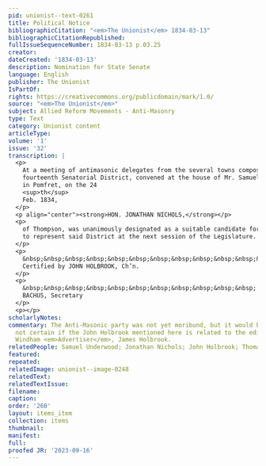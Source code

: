 ```yaml
---
pid: unionist--text-0261
title: Political Notice
bibliographicCitation: "<em>The Unionist</em> 1834-03-13"
bibliographicCitationRepublished: 
fullIssueSequenceNumber: 1834-03-13 p.03.25
creator: 
dateCreated: '1834-03-13'
description: Nomination for State Senate
language: English
publisher: The Unionist
IsPartOf: 
rights: https://creativecommons.org/publicdomain/mark/1.0/
source: "<em>The Unionist</em>"
subject: Allied Reform Movements - Anti-Masonry
type: Text
category: Unionist content
articleType: 
volume: '1'
issue: '32'
transcription: |
  <p>
    At a meeting of antimasonic delegates from the several towns composing the
    fourteenth Senatorial District, convened at the house of Mr. Samuel Underwood,
    in Pomfret, on the 24
    <sup>th</sup>
    Feb. 1834,
  </p>
  <p align="center"><strong>HON. JONATHAN NICHOLS,</strong></p>
  <p>
    of Thompson, was unanimously designated as a suitable candidate for Senator,
    to represent said District at the next session of the Legislature.
  </p>
  <p>
    &nbsp;&nbsp;&nbsp;&nbsp;&nbsp;&nbsp;&nbsp;&nbsp;&nbsp;&nbsp;&nbsp;&nbsp;&nbsp;&nbsp;&nbsp;&nbsp;&nbsp;&nbsp;&nbsp;&nbsp;&nbsp;&nbsp;&nbsp;
    Certified by JOHN HOLBROOK, Ch’n.
  </p>
  <p>
    &nbsp;&nbsp;&nbsp;&nbsp;&nbsp;&nbsp;&nbsp;&nbsp;&nbsp;&nbsp;&nbsp; THO’S
    BACHUS, Secretary
  </p>
  <p></p>
scholarlyNotes: 
commentary: The Anti-Masonic party was not yet moribund, but it would be soon. I am
  not certain if the John Holbrook mentioned here is related to the editor of the
  Windham <em>Advertiser</em>, James Holbrook.
relatedPeople: Samuel Underwood; Jonathan Nichols; John Holbrook; Thomas Backus
featured: 
repeated: 
relatedImage: unionist--image-0248
relatedText: 
relatedTextIssue: 
filename: 
caption: 
order: '260'
layout: items_item
collection: items
thumbnail: 
manifest: 
full: 
proofed JR: '2023-09-16'
---
```

